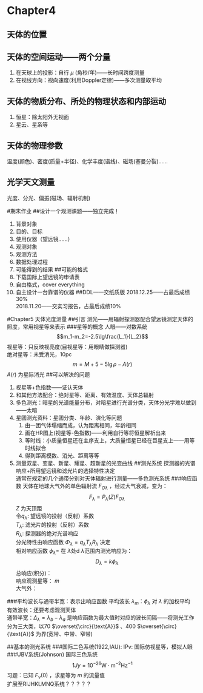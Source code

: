 # Chapter4
## 天体的位置
## 天体的空间运动——两个分量
1. 在天球上的投影：自行 $\mu$ (角秒/年)——长时间跨度测量
2. 在视线方向：视向速度(利用Doppler定律)——多次测量取平均
## 天体的物质分布、所处的物理状态和内部运动
1. 恒星：除太阳外无视面
2. 星云、星系等
## 天体的物理参数
温度(颜色)、密度(质量+半径)、化学丰度(谱线)、磁场(塞曼分裂)……
## 光学天文测量
光度、分光、偏振(磁场、辐射机制)

#期末作业
##设计一个观测课题——独立完成！
1. 背景对象
2. 目的、目标
3. 使用仪器（望远镜……）
4. 观测对象
5. 观测方法
6. 数据处理过程
7. 可能得到的结果
##可能的格式
1. 下载国际上望远镜的申请表
2. 自由格式，cover everything
3. 自主设计一台靠谱的仪器
##DDL——交纸质版
2018.12.25——占最后成绩30%\
2018.11.20——交实习报告，占最后成绩10%

#Chapter5 天体光度测量
##引言
测光——用辐射探测器配合望远镜测定天体的照度，常用视星等来表示
###星等的概念
人眼——对数系统
$$m_1-m_2=-2.5\lg\frac{L_1}{L_2}$$
视星等：只反映视亮度(目视星等：用眼睛做探测器)\
绝对星等：未受消光，10pc
$$m=M+5-5\lg\rho-A(r)$$
$A(r)$
为星际消光
##可以解决的问题
1. 视星等+色指数——证认天体
2. 和其他方法配合：绝对星等、距离、有效温度、天体总辐射
3. 多色测光：暗星的光谱能量分布，对暗星进行光谱分类，天体分光学难以做到——太暗
4. 星团测光资料：星团分类、年龄、演化等问题
   1. 由一团气体塌缩而成，认为距离相同，年龄相同
   2. 画在HR图上(视星等-色指数)——利用自行等将恒星解析出来
   3. 等时线：小质量恒星还在主序支上，大质量恒星已经在巨星支上——用等时线拟合
   4. 得到距离模数、消光、距离等等
5. 测量双星、变星、新星、耀星、超新星的光变曲线
##测光系统
探测器的光谱响应+所用望远镜和滤光片的选择特性决定\
通常在规定的几个通带分别对天体辐射进行测量——多色测光系统
###响应函数
天体在地球大气外的单色辐射流 $F_{O\lambda}$ ，经过大气衰减，变为：
$$F_{\lambda}=P_{\lambda}(Z)F_{O\lambda}$$
$Z$ 为天顶距\
令$q_{\lambda}$: 望远镜的投射（反射）系数\
$T_{\lambda}$: 滤光片的投射（反射）系数\
$R_{\lambda}$: 探测器的绝对光谱响应\
分光特性由响应函数 $\Phi_\lambda=q_{\lambda}T_{\lambda}R_{\lambda}$ 决定\
相对响应函数 $\phi_\lambda=$
在 $\lambda$处d $\lambda$范围内测光响应为：
$$D_\lambda=k\phi_\lambda$$
总响应(积分)：\
响应观测星等： $m$\
大气外：

###平均波长与通带半宽：表示出响应函数
平均波长 $\lambda_m$：$\phi_\lambda$ 对 $\lambda$ 的加权平均\
有效波长：还要考虑观测天体\
通带半宽：$\Delta_\lambda=\lambda_b-\lambda_a$ 是响应函数为最大值时对应的波长间隔——将测光工作分为三大类，以70 $\overset{\circ}{\text{A}}$ 、400 $\overset{\circ}{\text{A}}$ 为界(宽带、中带、窄带)

##基本的测光系统
###国际二色系统(1922,IAU):
IPv: 国际仿视星等，模拟人眼
###UBV系统(Johnson)
国际三色系统
$$1Jy=10^{-26}\text{W}\cdot\text{m}^{-2}\text{Hz}^{-1}$$
习题：已知 $F_\nu(0)$ ，求星等为 $m$ 的流量值\
扩展至RIJHKLMNQ系统？？？？？
